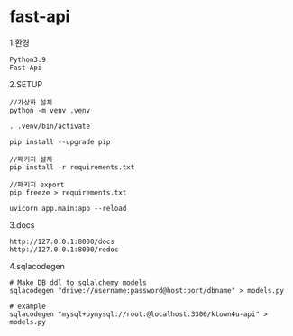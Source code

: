 # fast-api

1.환경

    Python3.9
    Fast-Api

2.SETUP

    //가상화 설치 
    python -m venv .venv

    . .venv/bin/activate

    pip install --upgrade pip

    //패키지 설치
    pip install -r requirements.txt

    //패키지 export
    pip freeze > requirements.txt

    uvicorn app.main:app --reload
    
3.docs

    http://127.0.0.1:8000/docs
    http://127.0.0.1:8000/redoc
    

4.sqlacodegen

    # Make DB ddl to sqlalchemy models
    sqlacodegen "drive://username:password@host:port/dbname" > models.py

    # example
    sqlacodegen "mysql+pymysql://root:@localhost:3306/ktown4u-api" > models.py